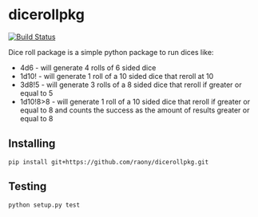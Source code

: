 # dicerollpkg
[![Build Status](https://snap-ci.com/raony/dicerollpkg/branch/master/build_image)](https://snap-ci.com/raony/dicerollpkg/branch/master)

Dice roll package is a simple python package to run dices like:

* 4d6 - will generate 4 rolls of 6 sided dice
* 1d10! - will generate 1 roll of a 10 sided dice that reroll at 10
* 3d8!5 - will generate 3 rolls of a 8 sided dice that reroll if greater or equal to 5
* 1d10!8>8 - will generate 1 roll of a 10 sided dice that reroll if greater or equal to 8 and counts the success as the amount of results greater or equal to 8

## Installing

```
pip install git+https://github.com/raony/dicerollpkg.git
```

## Testing

```
python setup.py test
```